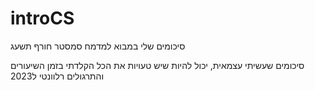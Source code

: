 # introCS
סיכומים שלי במבוא למדמח סמסטר חורף תשעג 

סיכומים שעשיתי עצמאית, יכול להיות שיש טעויות את הכל הקלדתי בזמן השיעורים והתרגולים
רלוונטי ל2023
